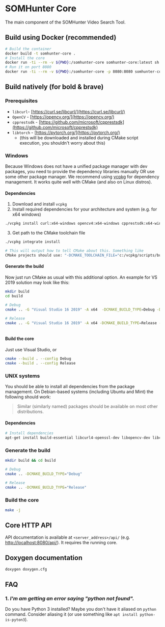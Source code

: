 # SOMHunter Core
The main component of the SOMHunter Video Search Tool.

## **Build using Docker (recommended)**

```sh
# Build the container
docker build -t somhunter-core .
# Install the core
docker run -ti --rm -v ${PWD}:/somhunter-core somhunter-core:latest sh install.sh RelWithDebugInfo
# Run it on port 8080
docker run -ti --rm -v ${PWD}:/somhunter-core -p 8080:8080 somhunter-core:latest sh run.sh
```

## **Build natively (for bold & brave)**
### Prerequisites
- `libcurl`- [https://curl.se/libcurl/](https://curl.se/libcurl/)
- `OpenCV` - [https://opencv.org/](https://opencv.org/)
- `cpprestsdk` - [https://github.com/microsoft/cpprestsdk](https://github.com/microsoft/cpprestsdk)
- `libtorch`  - [https://pytorch.org/](https://pytorch.org/)
  - (this will be downloaded and installed during CMake script execution, you shouldn't worry about this)

### Windows
Because Windows does not have a unified package manager with dev packages, you need to provide the dependency libraries manually OR use some other package manager. We recommend using [vcpkg](https://docs.microsoft.com/en-us/cpp/build/vcpkg?view=vs-2019) for dependency management. It works quite well with CMake (and also on Linux distros).

#### Dependencies
1) Download and install `vcpkg`
2) Install required dependencies for your architecture and system (e.g. for x64 windows)
```sh
./vcpkg install curl:x64-windows opencv4:x64-windows cpprestsdk:x64-windows openssl:x64-windows
```
3) Get path to the CMake toolchain file

```sh
./vcpkg integrate install

# This will output how to tell CMake about this. Something like 
CMake projects should use: "-DCMAKE_TOOLCHAIN_FILE="c:/vcpkg/scripts/buildsystems/vcpkg.cmake"
```

#### Generate the build
Now just run CMake as usual with this additional option. An example for VS 2019 solution may look like this:
```sh
mkdir build
cd build

# Debug
cmake .. -G "Visual Studio 16 2019" -A x64  -DCMAKE_BUILD_TYPE=Debug -DCMAKE_TOOLCHAIN_FILE="~/source/repos/vcpkg/scripts/buildsystems/vcpkg.cmake"
    
# Release
cmake .. -G "Visual Studio 16 2019" -A x64 -DCMAKE_BUILD_TYPE=Release -DCMAKE_TOOLCHAIN_FILE="~/source/repos/vcpkg/scripts/buildsystems/vcpkg.cmake" 
    
```
#### Build the core
Just use Visual Studio, or
```sh
cmake --build . --config Debug
cmake --build . --config Release
```


### UNIX systems

You should be able to install all dependencies from the package management. On
Debian-based systems (including Ubuntu and Mint) the following should work:

> Similar (similarly named) packages should be available on most other distributions.

#### Dependencies
```sh
# Install dependencies
apt-get install build-essential libcurl4-openssl-dev libopencv-dev libcpprest-dev
```

### Generate the build
```sh
mkdir build && cd build

# Debug
cmake .. -DCMAKE_BUILD_TYPE="Debug"

# Release
cmake .. -DCMAKE_BUILD_TYPE="Release"
```

### Build the core
```sh
make -j
```

## Core HTTP API
API documentation is available at `<server_address>/api/` (e.g. [http://localhost:8080/api/](http://localhost:8888/api/)). It requires the running core.

## Doxygen documentation
```sh
doxygen doxygen.cfg
```

## FAQ
### 1.  *I'm am getting an error saying \"python not found\".*
Do you have Python 3 installed? Maybe you don't have it aliased on `python` command. Consider aliasing it (or use something like `apt install python-is-pyton3`).



